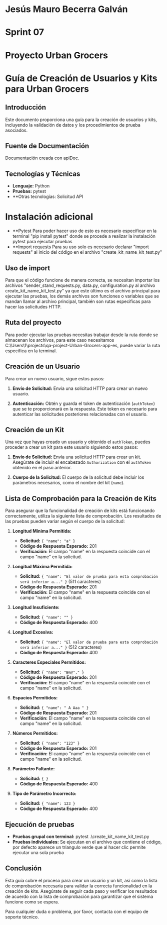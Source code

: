 # Jesús Mauro Becerra Galván
# Sprint 07
# Proyecto Urban Grocers 
# Guía de Creación de Usuarios y Kits para Urban Grocers

## Introducción

Este documento proporciona una guía para la creación de usuarios y kits, incluyendo la validación de datos y los procedimientos de prueba asociados. 

## Fuente de Documentación
Documentación creada con apiDoc.

## Tecnologías y Técnicas
- **Lenguaje:** Python
- **Pruebas:** pytest
- **Otras tecnologías: Solicitud API

# Instalación adicional
- **Pytest
Para poder hacer uso de esto es necesario especificar en la terminal "pip install pytest" donde se procede a realizar la instalación pytest para ejecutar pruebas
- **Import requests
Para su uso solo es necesario declarar "import requests" al inicio del código en el archivo "create_kit_name_kit_test.py"

## Uso de import
Para que el código funcione de manera correcta, se necesitan importar los archivos "sender_stand_requests.py, data.py, configuration.py al archivo create_kit_name_kit_test.py" ya que este último es el archivo principal para ejecutar las pruebas, los demás archivos son funciones o variables que se mandan llamar al archivo principal, también son rutas especificas para hacer las solicitudes HTTP.

## Ruta del proyecto
Para poder ejecutar las pruebas necesitas trabajar desde la ruta donde se almacenan los archivos, para este caso necesitamos C:\Users\1\projects\qa-project-Urban-Grocers-app-es, puede variar la ruta especifica en la terminal.


## Creación de un Usuario

Para crear un nuevo usuario, sigue estos pasos:

1. **Envío de Solicitud:**
   Envía una solicitud HTTP para crear un nuevo usuario.
   
2. **Autenticación:**
   Obtén y guarda el token de autenticación (`authToken`) que se te proporcionará en la respuesta. Este token es necesario para autenticar las solicitudes posteriores relacionadas con el usuario.

## Creación de un Kit

Una vez que hayas creado un usuario y obtenido el `authToken`, puedes proceder a crear un kit para este usuario siguiendo estos pasos:

1. **Envío de Solicitud:**
   Envía una solicitud HTTP para crear un kit. Asegúrate de incluir el encabezado `Authorization` con el `authToken` obtenido en el paso anterior.

2. **Cuerpo de la Solicitud:**
   El cuerpo de la solicitud debe incluir los parámetros necesarios, como el nombre del kit (`name`).

## Lista de Comprobación para la Creación de Kits

Para asegurar que la funcionalidad de creación de kits está funcionando correctamente, utiliza la siguiente lista de comprobación. Los resultados de las pruebas pueden variar según el cuerpo de la solicitud:

1. **Longitud Mínima Permitida:**
   - **Solicitud:** `{ "name": "a" }`
   - **Código de Respuesta Esperado:** 201
   - **Verificación:** El campo "name" en la respuesta coincide con el campo "name" en la solicitud.

2. **Longitud Máxima Permitida:**
   - **Solicitud:** `{ "name": "El valor de prueba para esta comprobación será inferior a..." }` (511 caracteres)
   - **Código de Respuesta Esperado:** 201
   - **Verificación:** El campo "name" en la respuesta coincide con el campo "name" en la solicitud.

3. **Longitud Insuficiente:**
   - **Solicitud:** `{ "name": "" }`
   - **Código de Respuesta Esperado:** 400

4. **Longitud Excesiva:**
   - **Solicitud:** `{ "name": "El valor de prueba para esta comprobación será inferior a..." }` (512 caracteres)
   - **Código de Respuesta Esperado:** 400

5. **Caracteres Especiales Permitidos:**
   - **Solicitud:** `{ "name": "№%@"," }`
   - **Código de Respuesta Esperado:** 201
   - **Verificación:** El campo "name" en la respuesta coincide con el campo "name" en la solicitud.

6. **Espacios Permitidos:**
   - **Solicitud:** `{ "name": " A Aaa " }`
   - **Código de Respuesta Esperado:** 201
   - **Verificación:** El campo "name" en la respuesta coincide con el campo "name" en la solicitud.

7. **Números Permitidos:**
   - **Solicitud:** `{ "name": "123" }`
   - **Código de Respuesta Esperado:** 201
   - **Verificación:** El campo "name" en la respuesta coincide con el campo "name" en la solicitud.

8. **Parámetro Faltante:**
   - **Solicitud:** `{ }`
   - **Código de Respuesta Esperado:** 400

9. **Tipo de Parámetro Incorrecto:**
   - **Solicitud:** `{ "name": 123 }`
   - **Código de Respuesta Esperado:** 400

## Ejecución de pruebas
- **Pruebas grupal con terminal:** pytest .\create_kit_name_kit_test.py
- **Pruebas individuales:** Se ejecutan en el archivo que contiene el código, por defecto aparece un triangulo verde que al hacer clic permite ejecutar una sola prueba


## Conclusión

Esta guía cubre el proceso para crear un usuario y un kit, así como la lista de comprobación necesaria para validar la correcta funcionalidad en la creación de kits. Asegúrate de seguir cada paso y verificar los resultados de acuerdo con la lista de comprobación para garantizar que el sistema funcione como se espera.

Para cualquier duda o problema, por favor, contacta con el equipo de soporte técnico.